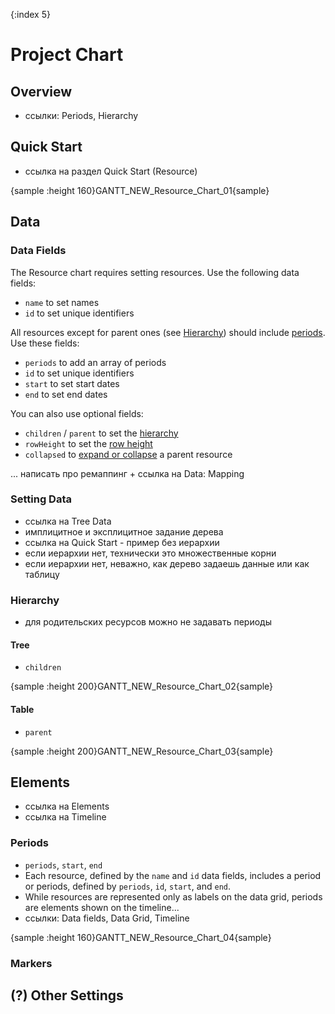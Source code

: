 {:index 5}
# Project Chart

## Overview

* ссылки: Periods, Hierarchy

## Quick Start

* ссылка на раздел Quick Start (Resource)

{sample :height 160}GANTT\_NEW\_Resource\_Chart\_01{sample}

## Data

### Data Fields

The Resource chart requires setting resources. Use the following data fields:

* `name` to set names
* `id` to set unique identifiers

All resources except for parent ones (see [Hierarchy](#hierarchy)) should include [periods](#periods). Use these fields:

* `periods` to add an array of periods
* `id` to set unique identifiers
* `start` to set start dates
* `end` to set end dates

You can also use optional fields:

* `children` / `parent` to set the [hierarchy](#hierarchy)
* `rowHeight` to set the [row height](Basic_Settings#header_and_row_height)
* `collapsed` to [expand or collapse](#Basic_Settings#navigation) a parent resource

... написать про ремаппинг + ссылка на Data: Mapping

### Setting Data

* ссылка на Tree Data
* имплицитное и эксплицитное задание дерева
* ссылка на Quick Start - пример без иерархии
* если иерархии нет, технически это множественные корни
* если иерархии нет, неважно, как дерево задаешь данные или как таблицу

### Hierarchy

* для родительских ресурсов можно не задавать периоды

#### Tree

* `children`

{sample :height 200}GANTT\_NEW\_Resource\_Chart\_02{sample}

#### Table

* `parent`

{sample :height 200}GANTT\_NEW\_Resource\_Chart\_03{sample}

## Elements

* ссылка на Elements
* ссылка на Timeline

### Periods

* `periods`, `start`, `end`
* Each resource, defined by the `name` and `id` data fields, includes a period or periods, defined by `periods`, `id`, `start`, and `end`.
* While resources are represented only as labels on the data grid, periods are elements shown on the timeline...
* ссылки: Data fields, Data Grid, Timeline

{sample :height 160}GANTT\_NEW\_Resource\_Chart\_04{sample}

### Markers

## (?) Other Settings
